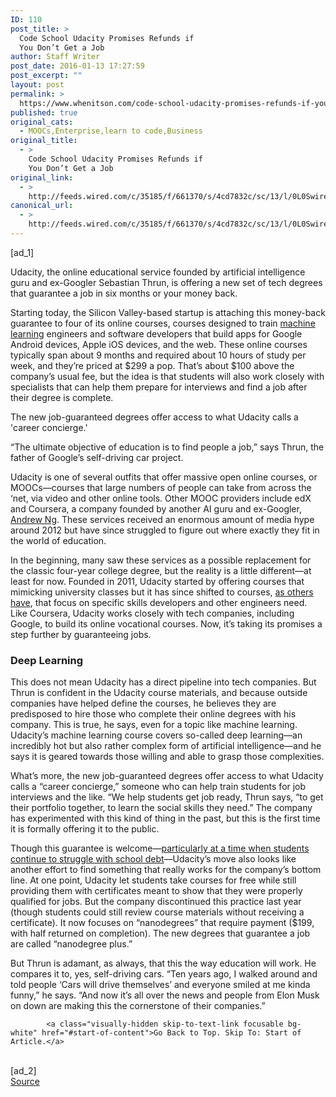 ```yaml
---
ID: 110
post_title: >
  Code School Udacity Promises Refunds if
  You Don’t Get a Job
author: Staff Writer
post_date: 2016-01-13 17:27:59
post_excerpt: ""
layout: post
permalink: >
  https://www.whenitson.com/code-school-udacity-promises-refunds-if-you-dont-get-a-job/
published: true
original_cats:
  - MOOCs,Enterprise,learn to code,Business
original_title:
  - >
    Code School Udacity Promises Refunds if
    You Don’t Get a Job
original_link:
  - >
    http://feeds.wired.com/c/35185/f/661370/s/4cd7832c/sc/13/l/0L0Swired0N0C20A160C0A10Cudacity0Ecoding0Ecourses0Eguarantee0Ea0Ejob0Eor0Eyour0Emoney0Eback0C/story01.htm
canonical_url:
  - >
    http://feeds.wired.com/c/35185/f/661370/s/4cd7832c/sc/13/l/0L0Swired0N0C20A160C0A10Cudacity0Ecoding0Ecourses0Eguarantee0Ea0Ejob0Eor0Eyour0Emoney0Eback0C/story01.htm
---
```

 [ad_1]
<br><div id=""><p>Udacity, the online educational service founded by artificial intelligence guru and ex-Googler Sebastian Thrun, is offering a new set of tech degrees that guarantee a job in six months or your money back.</p>
<p>Starting today, the Silicon Valley-based startup is attaching this money-back guarantee to four of its online courses, courses designed to train <a href="http://www.wired.com/2015/04/jeff-dean/" target="_blank">machine learning</a> engineers and software developers that build apps for Google Android devices, Apple iOS devices, and the web. These online courses typically span about 9 months and required about 10 hours of study per week, and they’re priced at $299 a pop. That’s about $100 above the company’s usual fee, but the idea is that students will also work closely with specialists that can help them prepare for interviews and find a job after their degree is complete.</p>
<p data-js="fader" class="pullquote carve fader">
	The new job-guaranteed degrees offer access to what Udacity calls a 'career concierge.'	<span class="attribution"/>
</p>

<p>“The ultimate objective of education is to find people a job,” says Thrun, the father of Google’s self-driving car project.</p>
<p>Udacity is one of several outfits that offer massive open online courses, or MOOCs—courses that large numbers of people can take from across the ‘net, via video and other online tools. Other MOOC providers include edX and Coursera, a company founded by another AI guru and ex-Googler, <a href="http://www.wired.com/2015/11/baidu-the-chinese-google-is-teaching-ai-to-spot-malware/" target="_blank">Andrew Ng</a>. These services received an enormous amount of media hype around 2012 but have since struggled to figure out where exactly they fit in the world of education.</p>
<p>In the beginning, many saw these services as a possible replacement for the classic four-year college degree, but the reality is a little different—at least for now. Founded in 2011, Udacity started by offering courses that mimicking university classes but it has since shifted to courses, <a href="http://www.wired.com/2015/02/instagram-google-coursera/" target="_blank">as others have</a>, that focus on specific skills developers and other engineers need. Like Coursera, Udacity works closely with tech companies, including Google, to build its online vocational courses. Now, it’s taking its promises a step further by guaranteeing jobs.</p>
<h3>Deep Learning</h3>
<p>This does not mean Udacity has a direct pipeline into tech companies. But Thrun is confident in the Udacity course materials, and because outside companies have helped define the courses, he believes they are predisposed to hire those who complete their online degrees with his company. This is true, he says, even for a topic like machine learning. Udacity’s machine learning course covers so-called deep learning—an incredibly hot but also rather complex form of artificial intelligence—and he says it is geared towards those willing and able to grasp those complexities.</p>
<p>What’s more, the new job-guaranteed degrees offer access to what Udacity calls a “career concierge,” someone who can help train students for job interviews and the like. “We help students get job ready, Thrun says, “to get their portfolio together, to learn the social skills they need.” The company has experimented with this kind of thing in the past, but this is the first time it is formally offering it to the public.</p>
<p>Though this guarantee is welcome—<a href="http://www.thestreet.com/story/13419571/1/millennials-financial-future-isn-t-some-dystopian-young-adult-nightmare.html" target="_blank">particularly at a time when students continue to struggle with school debt</a>—Udacity’s move also looks like another effort to find something that really works for the company’s bottom line. At one point, Udacity let students take courses for free while still providing them with certificates meant to show that they were properly qualified for jobs. But the company discontinued this practice last year (though students could still review course materials without receiving a certificate). It now focuses on “nanodegrees” that require payment ($199, with half returned on completion). The new degrees that guarantee a job are called “nanodegree plus.”</p>
<p>But Thrun is adamant, as always, that this the way education will work. He compares it to, yes, self-driving cars. “Ten years ago, I walked around and told people ‘Cars will drive themselves’ and everyone smiled at me kinda funny,” he says. “And now it’s all over the news and people from Elon Musk on down are making this the cornerstone of their companies.”</p>

			<a class="visually-hidden skip-to-text-link focusable bg-white" href="#start-of-content">Go Back to Top. Skip To: Start of Article.</a>

			
</div>
<br>[ad_2]
<br><a href="http://feeds.wired.com/c/35185/f/661370/s/4cd7832c/sc/13/l/0L0Swired0N0C20A160C0A10Cudacity0Ecoding0Ecourses0Eguarantee0Ea0Ejob0Eor0Eyour0Emoney0Eback0C/story01.htm">Source </a>